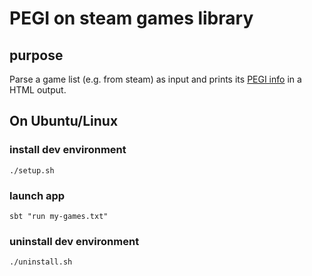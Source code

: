 # PEGI on steam games library

## purpose

Parse a game list (e.g. from steam) as input and prints its [PEGI info](https://pegi.info) in a HTML output. 

 
## On Ubuntu/Linux
### install dev environment 

    ./setup.sh

### launch app

    sbt "run my-games.txt"

### uninstall dev environment 

    ./uninstall.sh